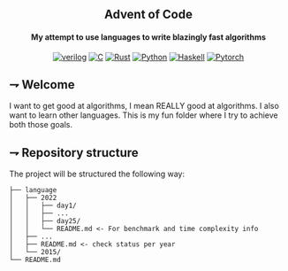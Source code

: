 <div align="center">

## Advent of Code
#### My attempt to use languages to write blazingly fast algorithms

[![verilog](https://img.shields.io/badge/systemverilog-283272.svg?style=for-the-badge&logoColor=white&logo=riscv)](/verilog)
[![C](https://img.shields.io/badge/c-00599C.svg?style=for-the-badge&logoColor=white&logo=c)](/c)
[![Rust](https://img.shields.io/badge/Rust-f74c00.svg?style=for-the-badge&logoColor=white&logo=rust)](/rust)
[![Python](https://img.shields.io/badge/Python-3776AB.svg?style=for-the-badge&logoColor=white&logo=python)](/python)
[![Haskell](https://img.shields.io/badge/Haskell-5D4F85.svg?style=for-the-badge&logoColor=white&logo=haskell)](/haskell)
[![Pytorch](https://img.shields.io/badge/Pytorch-EE4C2C.svg?style=for-the-badge&logoColor=white&logo=pytorch)](/pytorch)

</div>

## ⇁  Welcome
I want to get good at algorithms, I mean REALLY good at algorithms. I also want to learn other languages. This is my fun folder where I try to achieve both those goals.

## ⇁  Repository structure
The project will be structured the following way:
```
├── language
│   ├── 2022
│   │   ├── day1/
│   │   ├── ...
│   │   ├── day25/
│   │   └── README.md <- For benchmark and time complexity info
│   ├── ...
│   ├── README.md <- check status per year
│   └── 2015/
└── README.md

```
